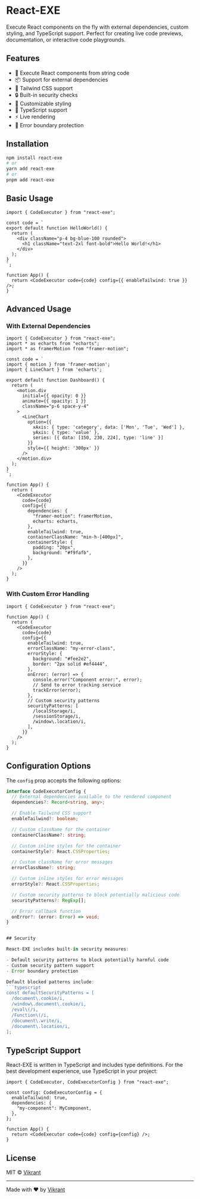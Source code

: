 # React-EXE

Execute React components on the fly with external dependencies, custom styling, and TypeScript support. Perfect for creating live code previews, documentation, or interactive code playgrounds.

## Features

- 🚀 Execute React components from string code
- 📦 Support for external dependencies
- 🎨 Tailwind CSS support
- 🔒 Built-in security checks
- 💅 Customizable styling
- 📝 TypeScript support
- ⚡ Live rendering
- 🐛 Error boundary protection

## Installation

```bash
npm install react-exe
# or
yarn add react-exe
# or
pnpm add react-exe
```

## Basic Usage

```tsx
import { CodeExecutor } from "react-exe";

const code = `
export default function HelloWorld() {
  return (
    <div className="p-4 bg-blue-100 rounded">
      <h1 className="text-2xl font-bold">Hello World!</h1>
    </div>
  );
}
`;

function App() {
  return <CodeExecutor code={code} config={{ enableTailwind: true }} />;
}
```

## Advanced Usage

### With External Dependencies

```tsx
import { CodeExecutor } from "react-exe";
import * as echarts from "echarts";
import * as framerMotion from "framer-motion";

const code = `
import { motion } from 'framer-motion';
import { LineChart } from 'echarts';

export default function Dashboard() {
  return (
    <motion.div
      initial={{ opacity: 0 }}
      animate={{ opacity: 1 }}
      className="p-6 space-y-4"
    >
      <LineChart 
        option={{
          xAxis: { type: 'category', data: ['Mon', 'Tue', 'Wed'] },
          yAxis: { type: 'value' },
          series: [{ data: [150, 230, 224], type: 'line' }]
        }}
        style={{ height: '300px' }}
      />
    </motion.div>
  );
}
`;

function App() {
  return (
    <CodeExecutor
      code={code}
      config={{
        dependencies: {
          "framer-motion": framerMotion,
          echarts: echarts,
        },
        enableTailwind: true,
        containerClassName: "min-h-[400px]",
        containerStyle: {
          padding: "20px",
          background: "#f9fafb",
        },
      }}
    />
  );
}
```

### With Custom Error Handling

```tsx
import { CodeExecutor } from "react-exe";

function App() {
  return (
    <CodeExecutor
      code={code}
      config={{
        enableTailwind: true,
        errorClassName: "my-error-class",
        errorStyle: {
          background: "#fee2e2",
          border: "2px solid #ef4444",
        },
        onError: (error) => {
          console.error("Component error:", error);
          // Send to error tracking service
          trackError(error);
        },
        // Custom security patterns
        securityPatterns: [
          /localStorage/i,
          /sessionStorage/i,
          /window\.location/i,
        ],
      }}
    />
  );
}
```

## Configuration Options

The `config` prop accepts the following options:

````typescript
interface CodeExecutorConfig {
  // External dependencies available to the rendered component
  dependencies?: Record<string, any>;

  // Enable Tailwind CSS support
  enableTailwind?: boolean;

  // Custom className for the container
  containerClassName?: string;

  // Custom inline styles for the container
  containerStyle?: React.CSSProperties;

  // Custom className for error messages
  errorClassName?: string;

  // Custom inline styles for error messages
  errorStyle?: React.CSSProperties;

  // Custom security patterns to block potentially malicious code
  securityPatterns?: RegExp[];

  // Error callback function
  onError?: (error: Error) => void;
}


## Security

React-EXE includes built-in security measures:

- Default security patterns to block potentially harmful code
- Custom security pattern support
- Error boundary protection

Default blocked patterns include:
```typescript
const defaultSecurityPatterns = [
  /document\.cookie/i,
  /window\.document\.cookie/i,
  /eval\(/i,
  /Function\(/i,
  /document\.write/i,
  /document\.location/i,
];
````

## TypeScript Support

React-EXE is written in TypeScript and includes type definitions. For the best development experience, use TypeScript in your project:

```tsx
import { CodeExecutor, CodeExecutorConfig } from "react-exe";

const config: CodeExecutorConfig = {
  enableTailwind: true,
  dependencies: {
    "my-component": MyComponent,
  },
};

function App() {
  return <CodeExecutor code={code} config={config} />;
}
```

## License

MIT © [Vikrant](https://www.linkedin.com/in/vikrant-guleria/)

---

Made with ❤️ by [Vikrant](https://www.linkedin.com/in/vikrant-guleria/)
